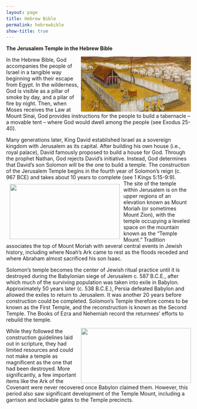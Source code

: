 ```yaml
---
layout: page
title: Hebrew Bible
permalink: hebrewbible
show-title: true
---
```



<b>The Jerusalem Temple in the Hebrew Bible</b>


<p><img align="right" width="300" height="150" src="tabernacle-1.webp">
In the Hebrew Bible, God accompanies the people of Israel in a tangible way beginning with their escape from Egypt. In the wilderness, God is visible as a pillar of smoke by day, and a pilar of fire by night. Then, when Moses receives the Law at Mount Sinai, God provides instructions for the people to build a tabernacle – a movable tent – where God would dwell among the people (see Exodus 25-40).</p>


Many generations later, King David established Israel as a sovereign kingdom with Jerusalem as its capital. After building his own house (i.e., royal palace), David famously proposed to build a house for God. Through the prophet Nathan, God rejects David’s initiative. Instead, God determines that David’s son Solomon will be the one to build a temple. The construction of the Jerusalem Temple begins in the fourth year of Solomon’s reign (c. 967 BCE) and takes about 10 years to complete (see 1 Kings 5:15-9:9).  <img align="left" width="300" height="150" style="margin: 10px !important;" src="https://upload.wikimedia.org/wikipedia/si/5/59/Solomon%27s_Temple_Jerusalem.jpg?20170922134857">  
The site of the temple within Jerusalem is on the upper regions of an elevation known as Mount Moriah (or sometimes Mount Zion), with the temple occupying a leveled space on the mountain known as the “Temple Mount.” Tradition associates the top of Mount Moriah with several central events in Jewish history, including where Noah’s Ark came to rest as the floods receded and where Abraham almost sacrificed his son Isaac.  

Solomon’s temple becomes the center of Jewish ritual practice until it is destroyed during the Babylonian siege of Jerusalem c. 587 B.C.E., after which much of the surviving population was taken into exile in Babylon. Approximately 50 years later (c. 538 B.C.E.), Persia defeated Babylon and allowed the exiles to return to Jerusalem. It was another 20 years before construction could be completed. Solomon’s Temple therefore comes to be known as the First Temple, and the reconstruction is known as the Second Temple. The Books of Ezra and Nehemiah record the returnees’ efforts to rebuild the temple.

<img align="right" width="300" height="150" src="https://onestone.com/cdn/shop/products/c51657cb08eade71f0ae753e2aa51bd8_911x700.jpg?v=1660320399"> While they followed the construction guidelines laid out in scripture, they had limited resources and could not make a temple as magnificent as the one that had been destroyed. More significantly, a few important items like the Ark of the Covenant were never recovered once Babylon claimed them.  However, this period also saw significant development of the Temple Mount, including a garrison and lockable gates to the Temple precincts.  


